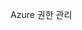 <Token xmlns:xlink="http://www.w3.org/1999/xlink">Azure  권한 관리</Token>

<!--HONumber=Mar16_HO1-->



